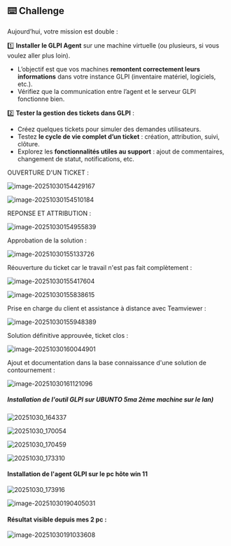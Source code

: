 ## ⌨️ Challenge

Aujourd’hui, votre mission est double :

1️⃣ **Installer le GLPI Agent** sur une machine virtuelle (ou plusieurs, si vous voulez aller plus loin).

- L’objectif est que vos machines **remontent correctement leurs informations** dans votre instance GLPI (inventaire matériel, logiciels, etc.).
- Vérifiez que la communication entre l’agent et le serveur GLPI fonctionne bien.

2️⃣ **Tester la gestion des tickets dans GLPI** :

- Créez quelques tickets pour simuler des demandes utilisateurs.
- Testez **le cycle de vie complet d’un ticket** : création, attribution, suivi, clôture.
- Explorez les **fonctionnalités utiles au support** : ajout de commentaires, changement de statut, notifications, etc.

OUVERTURE D'UN TICKET :

![image-20251030154429167](Ticket-et-agent-GLPI.images/image-20251030154429167.png)

![image-20251030154510184](Ticket-et-agent-GLPI.images/image-20251030154510184.png)

REPONSE ET ATTRIBUTION :

![image-20251030154955839](Ticket-et-agent-GLPI.images/image-20251030154955839.png)

Approbation de la solution :

![image-20251030155133726](Ticket-et-agent-GLPI.images/image-20251030155133726.png)

Réouverture du ticket car le travail n'est pas fait complètement :

![image-20251030155417604](Ticket-et-agent-GLPI.images/image-20251030155417604.png)

![image-20251030155838615](Ticket-et-agent-GLPI.images/image-20251030155838615.png)

Prise en charge du client et assistance à distance avec Teamviewer :

![image-20251030155948389](Ticket-et-agent-GLPI.images/image-20251030155948389.png)

Solution définitive approuvée, ticket clos :

![image-20251030160044901](Ticket-et-agent-GLPI.images/image-20251030160044901.png)

Ajout et documentation dans la base connaissance d'une solution de contournement :

![image-20251030161121096](Ticket-et-agent-GLPI.images/image-20251030161121096.png)

##### Installation de l'outil GLPI sur UBUNTO 5ma 2ème machine sur le lan)

![20251030_164337](Ticket-et-agent-GLPI.images/20251030_164337.jpg)

![20251030_170054](Ticket-et-agent-GLPI.images/20251030_170054.jpg)

![20251030_170459](Ticket-et-agent-GLPI.images/20251030_170459.jpg)

![20251030_173310](Ticket-et-agent-GLPI.images/20251030_173310.jpg)

#### Installation de l'agent GLPI sur le pc hôte win 11

![20251030_173916](Ticket-et-agent-GLPI.images/20251030_173916.jpg)



![image-20251030190405031](Ticket-et-agent-GLPI.images/image-20251030190405031.png)

#### Résultat visible depuis mes 2 pc :

![image-20251030191033608](Ticket-et-agent-GLPI.images/image-20251030191033608.png)